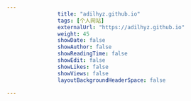 ---
                title: "adilhyz.github.io"
                tags: [个人网站]
                externalUrl: "https://adilhyz.github.io"
                weight: 45
                showDate: false
                showAuthor: false
                showReadingTime: false
                showEdit: false
                showLikes: false
                showViews: false
                layoutBackgroundHeaderSpace: false
                ---

